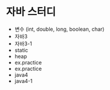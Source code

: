 # 자바 스터디
- 변수 (int, double, long, boolean, char)
- 자바3
- 자바3-1
- static
- heap
- ex.practice
- ex.practice
- java4
- java4-1